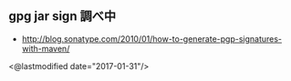 ## gpg jar sign 調べ中

* http://blog.sonatype.com/2010/01/how-to-generate-pgp-signatures-with-maven/

<@lastmodified date="2017-01-31"/>
